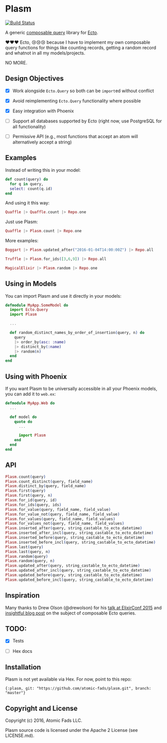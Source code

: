 # Plasm

[![Build Status](https://travis-ci.org/atomic-fads/plasm.svg?branch=master)](https://travis-ci.org/atomic-fads/plasm)

A generic [composable query](http://blog.drewolson.org/composable-queries-ecto/) library for [Ecto](https://github.com/elixir-lang/ecto).

:heart::heart::heart: Ecto, :cry::cry::cry: because I have to implement my own composable query functions for things like counting records, getting a random record and whatnot in all my models/projects.

NO MORE.


## Design Objectives

- [X] Work alongside `Ecto.Query` so both can be `import`ed without conflict
- [X] Avoid reimplementing `Ecto.Query` functionality where possible
- [X] Easy integration with Phoenix
- [ ] Support all databases supported by Ecto (right now, use PostgreSQL for all functionality)
- [ ] Permissive API (e.g., most functions that accept an atom will alternatively accept a string)


## Examples

Instead of writing this in your model:

``` elixir
def count(query) do
  for q in query,
  select: count(q.id)
end
```

And using it this way:
``` elixir
Quaffle |> Quaffle.count |> Repo.one
```

Just use Plasm:

``` elixir
Quaffle |> Plasm.count |> Repo.one
```

More examples:

``` elixir
Boggart |> Plasm.updated_after("2016-01-04T14:00:00Z") |> Repo.all
```

``` elixir
Truffle |> Plasm.for_ids([3,6,9]) |> Repo.all
```

``` elixir
MagicalElixir |> Plasm.random |> Repo.one
```

## Using in Models

You can import Plasm and use it directly in your models:

``` elixir
defmodule MyApp.SomeModel do
  import Ecto.Query
  import Plasm

  ...

  def random_distinct_names_by_order_of_insertion(query, n) do
    query
    |> order_by(asc: :name)
    |> distinct_by(:name)
    |> random(n)
  end
end
```


## Using with Phoenix

If you want Plasm to be universally accessible in all your Phoenix models, you can add it to `web.ex`:

``` elixir
defmodule MyApp.Web do
  ...

  def model do
    quote do
      ...

      import Plasm
    end
  end
end
```


## API

``` elixir
Plasm.count(query)
Plasm.count_distinct(query, field_name)
Plasm.distinct_by(query, field_name)
Plasm.first(query)
Plasm.first(query, n)
Plasm.for_id(query, id)
Plasm.for_ids(query, ids)
Plasm.for_value(query, field_name, field_value)
Plasm.for_value_not(query, field_name, field_value)
Plasm.for_values(query, field_name, field_values)
Plasm.for_values_not(query, field_name, field_values)
Plasm.inserted_after(query, string_castable_to_ecto_datetime)
Plasm.inserted_after_incl(query, string_castable_to_ecto_datetime)
Plasm.inserted_before(query, string_castable_to_ecto_datetime)
Plasm.inserted_before_incl(query, string_castable_to_ecto_datetime)
Plasm.last(query)
Plasm.last(query, n)
Plasm.random(query)
Plasm.random(query, n)
Plasm.updated_after(query, string_castable_to_ecto_datetime)
Plasm.updated_after_incl(query, string_castable_to_ecto_datetime)
Plasm.updated_before(query, string_castable_to_ecto_datetime)
Plasm.updated_before_incl(query, string_castable_to_ecto_datetime)
```


## Inspiration

Many thanks to Drew Olson (@drewolson) for his [talk at ElixirConf 2015](https://www.youtube.com/watch?v=g84TDHt9MDc) and [insightful blog post](http://blog.drewolson.org/composable-queries-ecto/) on the subject of composable Ecto queries.


## TODO:

- [x] Tests
- [ ] Hex docs


## Installation

Plasm is not yet available via Hex. For now, point to this repo:

    {:plasm, git: "https://github.com/atomic-fads/plasm.git", branch: "master"}

<!-- Add Plasm to your list of dependencies in `mix.exs`:

``` elixir
def deps do
  [{:plasm, "~> 0.0.1"}]
end
```

Ensure Plasm is started before your application:

``` elixir
def application do
  [applications: [:plasm]]
end
```
-->


## Copyright and License

Copyright (c) 2016, Atomic Fads LLC.

Plasm source code is licensed under the Apache 2 License (see LICENSE.md).
